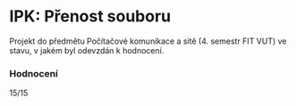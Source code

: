 IPK: Přenost souboru
====================================
Projekt do předmětu Počítačové komunikace a sítě (4. semestr FIT VUT) ve stavu, v jakém byl odevzdán k hodnocení.

### Hodnocení
15/15
